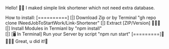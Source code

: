 Hello! 🤚🏼
I maked simple link shortener which not need extra database.


How to install:
[==========]
[|] Download Zip or by Terminal "gh repo clone INeedJobToStartWork/Link-Shortener"
[|] Extract [ZIP/Version] 🏃🏽‍♀️
[|] Install Modules in Termianl by "npm install"      
[|] [🖥️ In Terminal] Run your Server by script "npm run start"
[=========]🏁
🏃🏻‍♂️
 Great, u did it!🥇